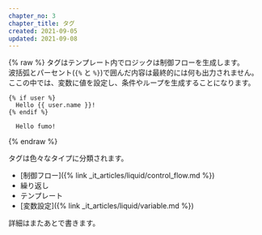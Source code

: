 ```yaml
---
chapter_no: 3
chapter_title: タグ
created: 2021-09-05
updated: 2021-09-08
---
```

{% raw %}
タグはテンプレート内でロジックは制御フローを生成します。  
波括弧とパーセント(`{%` と `%}`)で囲んだ内容は最終的には何も出力されません。  
ここの中では、変数に値を設定し、条件やループを生成することになります。

```:Input
{% if user %}
  Hello {{ user.name }}!
{% endif %}
```

```output:Output
  Hello fumo!
```
{% endraw %}

タグは色々なタイプに分類されます。
- [制御フロー]({% link _it_articles/liquid/control_flow.md %})
- 繰り返し
- テンプレート
- [変数設定]({% link _it_articles/liquid/variable.md %})

詳細はまたあとで書きます。
